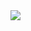 <img src="https://img.shields.io/badge/sagemath-3333FF?style=flat-square&logo=html5 &logoColor=white"/>
